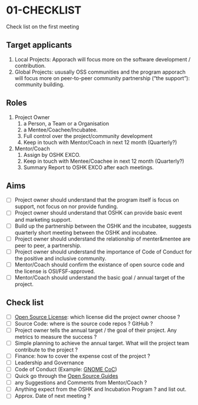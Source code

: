 # 01-CHECKLIST
Check list on the first meeting

## Target applicants

1. Local Projects: Apporach will focus more on the software development / contribution.
1. Global Projects: ususally OSS communities and the program apporach will focus more on peer-to-peer community partnership (“the support”): community building. 

## Roles

1. Project Owner
   1. a Person, a Team or a Organisation
   1. a Mentee/Coachee/Incubatee.
   1. Full control over the project/community development
   1. Keep in touch with Mentor/Coach in next 12 month (Quarterly?)
1. Mentor/Coach
   1. Assign by OSHK EXCO.
   1. Keep in touch with Mentee/Coachee in next 12 month (Quarterly?)
   1. Summary Report to OSHK EXCO after each meetings.

## Aims

- [ ] Project owner should understand that the program itself is focus on support, not focus on nor provide funding.
- [ ] Project owner should understand that OSHK can provide basic event and marketing support.
- [ ] Build up the partnership between the OSHK and the incubatee, suggests quarterly short meeting between the OSHK and incubatee.
- [ ] Project owner should understand the relationship of menter&mentee are peer to peer, a partnership.
- [ ] Project owner should understand the importance of Code of Conduct for the positive and inclusive community.
- [ ] Mentor/Coach should confirm the existance of open source code and the license is OSI/FSF-approved.
- [ ] Mentor/Coach should understand the basic goal / annual target of the project.

## Check list
- [ ] [Open Source License](https://choosealicense.com/): which license did the project owner choose ?
- [ ] Source Code: where is the source code repos ? GitHub ?
- [ ] Project owner tells the annual target / the goal of their project. Any metrics to measure the success ?
- [ ] Simple planning to achieve the annual target. What will the project team contribute to the project ?
- [ ] Finance: how to cover the expense cost of the project ?
- [ ] Leadership and Governance
- [ ] Code of Conduct (Example: [GNOME CoC](https://wiki.gnome.org/Foundation/CodeOfConduct))
- [ ] Quick go through the [Open Source Guides](https://opensource.guide/)
- [ ] any Suggestions and Comments from Mentor/Coach ?
- [ ] Anything expect from the OSHK and Incubation Program ? and list out.
- [ ] Approx. Date of next meeting ?
